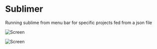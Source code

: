 Sublimer
=============

Running sublime from menu bar for specific projects fed from a json file

![Screen](https://dl.dropboxusercontent.com/u/2001692/ImagesShelf/Submiler/Captura%20de%20tela%202014-11-09%2018.45.02.png)

![Screen](https://dl.dropboxusercontent.com/u/2001692/ImagesShelf/Submiler/Screenshot%202014-12-07%2014.00.31.png)
